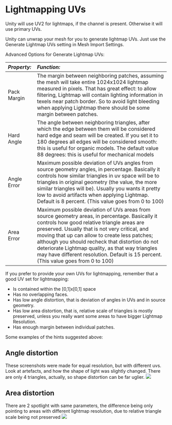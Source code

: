 Lightmapping UVs
================


Unity will use UV2 for lightmaps, if the channel is present. Otherwise it will use primary UVs.

Unity can unwrap your mesh for you to generate lightmap UVs. Just use the Generate Lightmap UVs setting in <span class=keyword>Mesh Import Settings</span>.

Advanced  Options for  Generate Lightmap UVs:

|**_Property:_** |**_Function:_** |
|:---|:---|
|<span class=component>Pack Margin</span> |The margin between neighboring patches, assuming the mesh will take entire 1024x1024 lightmap measured in pixels. That has great effect: to allow filtering, Lightmap will contain lighting information in texels near patch border. So to avoid light bleeding when applying Lightmap there should be some margin between patches. |
|<span class=component>Hard Angle</span> |The angle between neighboring triangles, after which the edge between them will be considered hard edge and seam will be created. If you set it to 180 degrees all edges will be considered smooth: this is useful for organic models. The default value 88 degrees: this is useful for mechanical models |
|<span class=component>Angle Error</span> |Maximum possible deviation of UVs angles from source geometry angles, in percentage. Basically it controls how similar triangles in uv space will be to triangles in original geometry (the value, the more similar triangles will be). Usually you wants it pretty low to avoid artifacts when applying Lightmap. Default is 8 percent. (This value goes from 0 to 100) |
|<span class=component>Area Error</span> |Maximum possible deviation of UVs areas from source geometry areas, in percentage. Basically it controls how good relative triangle areas are preserved. Usually that is not very critical, and moving that up can allow to create less patches; although you should recheck that distortion do not deteriorate Lightmap quality, as that way triangles may have different resolution. Default is 15 percent. (This value goes from 0 to 100) |



If you prefer to provide your own UVs for lightmapping, remember that a good UV set for lightmapping:
* Is contained within the [0,1]x[0,1] space
* Has no overlapping faces.
* Has low angle distortion, that is deviation of angles in UVs and in source geometry.
* Has low area distortion, that is, relative scale of triangles is mostly preserved, unless you really want some areas to have bigger Lightmap Resolution.
* Has enough margin between individual patches.



Some examples of the hints suggested above:

Angle distortion
----------------


These screenshots were made for equal resolution, but with different uvs. Look at artefacts, and how the shape of light was slightly changed. There are only 4 triangles, actually, so shape distortion can be far uglier.
![](http://docwiki.hq.unity3d.com/uploads/Main/uv2_angle_distortion_bad.png)  


Area distortion
---------------


There are 2 spotlight with same parameters, the difference being only pointing to areas with different lightmap resolution, due to relative triangle scale being not preserved
![](http://docwiki.hq.unity3d.com/uploads/Main/uv2_area_distortion_resolution.png)  
